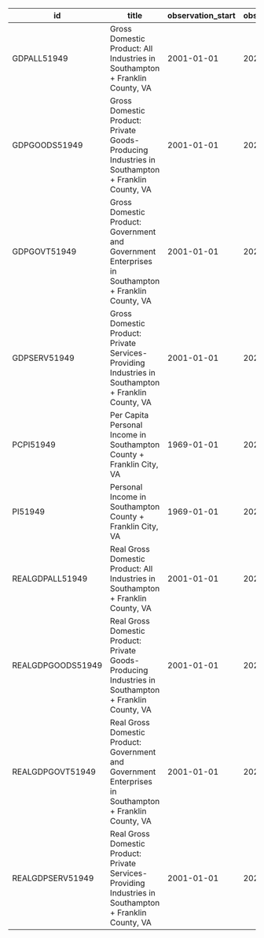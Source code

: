 | id                | title                                                                                                   | observation_start   | observation_end   |
|-------------------|---------------------------------------------------------------------------------------------------------|---------------------|-------------------|
| GDPALL51949       | Gross Domestic Product: All Industries in Southampton + Franklin County, VA                             | 2001-01-01          | 2021-01-01        |
| GDPGOODS51949     | Gross Domestic Product: Private Goods-Producing Industries in Southampton + Franklin County, VA         | 2001-01-01          | 2020-01-01        |
| GDPGOVT51949      | Gross Domestic Product: Government and Government Enterprises in Southampton + Franklin County, VA      | 2001-01-01          | 2021-01-01        |
| GDPSERV51949      | Gross Domestic Product: Private Services-Providing Industries in Southampton + Franklin County, VA      | 2001-01-01          | 2020-01-01        |
| PCPI51949         | Per Capita Personal Income in Southampton County + Franklin City, VA                                    | 1969-01-01          | 2021-01-01        |
| PI51949           | Personal Income in Southampton County + Franklin City, VA                                               | 1969-01-01          | 2021-01-01        |
| REALGDPALL51949   | Real Gross Domestic Product: All Industries in Southampton + Franklin County, VA                        | 2001-01-01          | 2021-01-01        |
| REALGDPGOODS51949 | Real Gross Domestic Product: Private Goods-Producing Industries in Southampton + Franklin County, VA    | 2001-01-01          | 2020-01-01        |
| REALGDPGOVT51949  | Real Gross Domestic Product: Government and Government Enterprises in Southampton + Franklin County, VA | 2001-01-01          | 2021-01-01        |
| REALGDPSERV51949  | Real Gross Domestic Product: Private Services-Providing Industries in Southampton + Franklin County, VA | 2001-01-01          | 2020-01-01        |